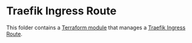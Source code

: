 # Traefik Ingress Route

This folder contains a [Terraform module](https://terraform.io/docs/language/modules/index.html) that manages a [Traefik Ingress Route](https://doc.traefik.io/traefik/routing/providers/kubernetes-crd/#kind-ingressroute).
